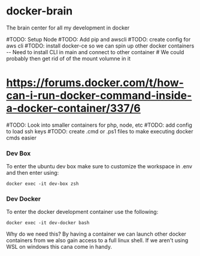 # docker-brain
The brain center for all my development in docker

#TODO: Setup Node
#TODO: Add pip and awscli
#TODO: create config for aws cli
#TODO: install docker-ce so we can spin up other docker containers -- Need to install CLI in main and connect to other container
	# We could probably then get rid of of the mount volumne in it
# https://forums.docker.com/t/how-can-i-run-docker-command-inside-a-docker-container/337/6
#TODO: Look into smaller containers for php, node, etc
#TODO: add config to load ssh keys
#TODO: create .cmd or .ps1 files to make executing docker cmds easier


### Dev Box
To enter the ubuntu dev box make sure to customize the workspace in .env and then enter using:
```
docker exec -it dev-box zsh
```

### Dev Docker
To enter the docker development container use the following:
```
docker exec -it dev-docker bash
```
Why do we need this? By having a container we can launch other docker containers from we also gain access to a full linux shell. If we aren't using WSL on windows this cana come in handy.